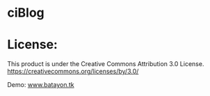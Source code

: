 # ciBlog

License: 
=======================================================================
This product is under the Creative Commons Attribution 3.0 License.
https://creativecommons.org/licenses/by/3.0/

Demo: www.batayon.tk
